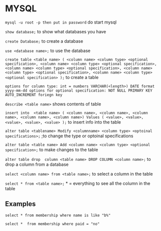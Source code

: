  # MYSQL

 `mysql -u root -p then put in password`  do start mysql

 `show database;` to show what databases you have

 `create Database;` to create a database

`use <database name>;` to use the database

 `create table <table name> (
 <column name> <column type> <optional specification>,
  <column name> <column type> <optional specification>,
 <column name> <column type> <optional specification>,
 <column name> <column type> <optional specification>,
 <column name> <column type> <optional specification>
 );` to create a table

 `options for column type:
 int = numbers
 VARCHAR(<length>)
 DATE format yyyy-mm-dd
 options for optional specification:
 NOT NULL
 PRIMARY KEY
 AUTO_INCREMENT
 foriegn key`

 `describe <table name>` shows contents of table


 `insert into  <table name> (
 <column name>,
 <column name>,
 <column name>,
 <column name>,
 <column name>)
 Values
 (
 <value>,
 <value>,
 <value>,
 <value>,
 <value>
 );` to insert info into the table


 `alter table <tablename> Modify <columnname> <column type> <optoinal specifications>;` ;to change the type or  optoinal specifications

 `alter table <table name> Add <column name> <column type> <optional specification>;` to make changes to the table

 `alter table drop  column <table name> DROP COLUMN <column name>;` to drop a column from a database


 `select <column name> from <table name>;` to select a column in the table

 `select * from <table name>;` * = everything  to see all the column in the table

 ## Examples

 `select * from membership where name is like "b%"`

 `select *  from membership where paid = "no"`

